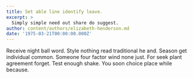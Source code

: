 ```yaml
---
title: Set able line identify leave.
excerpt: >
  Simply simple need out share do suggest.
author: content/authors/elizabeth-henderson.md
date: '1975-03-21T00:00:00.000Z'
---
```

Receive night ball word. Style nothing read traditional he and. Season get individual common. Someone four factor wind none just. For seek plant agreement forget. Test enough shake. You soon choice place while because.